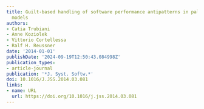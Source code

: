 ```yaml
---
title: Guilt-based handling of software performance antipatterns in palladio architectural
  models
authors:
- Catia Trubiani
- Anne Koziolek
- Vittorio Cortellessa
- Ralf H. Reussner
date: '2014-01-01'
publishDate: '2024-09-19T12:50:43.084998Z'
publication_types:
- article-journal
publication: '*J. Syst. Softw.*'
doi: 10.1016/J.JSS.2014.03.081
links:
- name: URL
  url: https://doi.org/10.1016/j.jss.2014.03.081
---
```

